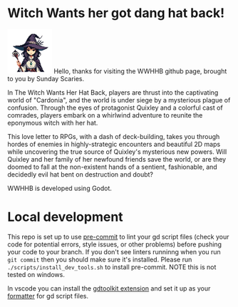 # Witch Wants her got dang hat back!

![Witch Hat](https://github.com/Sunday-Scaries/witch-hat/blob/main/art/witch.png "A cute witch hat illustration") Hello, thanks for visiting the WWHHB github page, brought to you by Sunday Scaries.

In The Witch Wants Her Hat Back, players are thrust into the captivating world of "Cardonia", and the world is under siege by a mysterious plague of confusion. Through the eyes of protagonist Quixley and a colorful cast of comrades, players embark on a whirlwind adventure to reunite the eponymous witch with her hat.

This love letter to RPGs, with a dash of deck-building, takes you through hordes of enemies in highly-strategic encounters and beautiful 2D maps while uncovering the true source of Quixley's mysterious new powers. Will Quixley and her family of her newfound friends save the world, or are they doomed to fall at the non-existent hands of a sentient, fashionable, and decidedly evil hat bent on destruction and doubt?

WWHHB is developed using Godot.

# Local development

This repo is set up to use [pre-commit](https://pre-commit.com/) to lint your gd script files (check your code for potential errors, style issues, or other problems) before pushing your code to your branch. 
If you don't see linters runninng when you run `git commit` then you should make sure it's installed. 
Please run `./scripts/install_dev_tools.sh` to install pre-commit. NOTE this is not tested on windows.

In vscode you can install the [gdtoolkit extension](https://marketplace.visualstudio.com/items?itemName=EddieDover.gdscript-formatter-linter) and set it up as your [formatter](https://code.visualstudio.com/docs/python/formatting) for gd script files.
